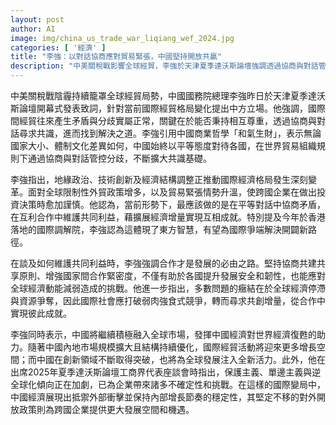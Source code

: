 ```yaml
---
layout: post
author: AI
image: img/china_us_trade_war_liqiang_wef_2024.jpg
categories: [ '經濟' ]
title: "李強：以對話協商應對貿易緊張，中國堅持開放共贏"
description: "中美關稅戰影響全球經貿，李強於天津夏季達沃斯論壇強調透過協商與對話管控分歧，推動合作與共贏。面對地緣政治與技術創新的挑戰，他主張秉持平等、合作及共創增量，反對保護主義，強調中國積極融入全球、持續開放，為跨國企業帶來更多發展機遇與空間。"
---
```

中美關稅戰陰霾持續籠罩全球經貿局勢，中國國務院總理李強昨日於天津夏季達沃斯論壇開幕式發表致詞，針對當前國際經貿格局變化提出中方立場。他強調，國際間經貿往來產生矛盾與分歧實屬正常，關鍵在於能否秉持相互尊重，透過協商與對話尋求共識，進而找到解決之道。李強引用中國商業哲學「和氣生財」，表示無論國家大小、體制文化差異如何，中國始終以平等態度對待各國，在世界貿易組織規則下通過協商與對話管控分歧，不斷擴大共識基礎。

李強指出，地緣政治、技術創新及經濟結構調整正推動國際經濟格局發生深刻變革。面對全球限制性外貿政策增多，以及貿易緊張情勢升溫，使跨國企業在做出投資決策時愈加謹慎。他認為，當前形勢下，最應該做的是在平等對話中協商矛盾，在互利合作中維護共同利益，藉擴展經濟增量實現互相成就。特別提及今年於香港落地的國際調解院，李強認為這體現了東方智慧，有望為國際爭端解決開闢新路徑。

在談及如何維護共同利益時，李強強調合作才是發展的必由之路。堅持協商共建共享原則、增強國家間合作緊密度，不僅有助於各國提升發展安全和韌性，也能應對全球經濟動能減弱造成的挑戰。他進一步指出，多數問題的癥結在於全球經濟停滯與資源爭奪，因此國際社會應打破弱肉強食式競爭，轉而尋求共創增量，從合作中實現彼此成就。

李強同時表示，中國將繼續積極融入全球市場，發揮中國經濟對世界經濟復甦的助力。隨著中國內地市場規模擴大且結構持續優化，國際經貿活動將迎來更多增長空間；而中國在創新領域不斷取得突破，也將為全球發展注入全新活力。此外，他在出席2025年夏季達沃斯論壇工商界代表座談會時指出，保護主義、單邊主義與逆全球化傾向正在加劇，已為企業帶來諸多不確定性和挑戰。在這樣的國際變局中，中國經濟展現出抵禦外部衝擊並保持內部增長節奏的穩定性，其堅定不移的對外開放政策則為跨國企業提供更大發展空間和機遇。